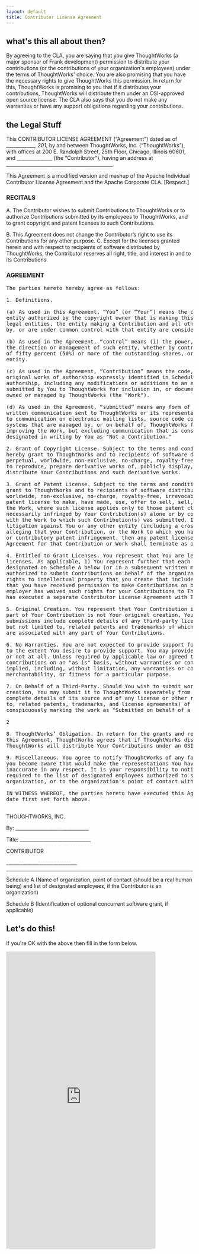 ```yaml
---
layout: default
title: Contributor License Agreement
---
```


## what's this all about then?

By agreeing to the CLA, you are saying that you give ThoughtWorks (a major sponsor of Frank development) permission to distribute your contributions (or the contributions of your organization's employees) under the terms of ThoughtWorks' choice.  You are also promising that you have the necessary rights to give ThoughtWorks this permission.  In return for this, ThoughtWorks is promising to you that if it distributes your contributions, ThoughtWorks will distribute them under an OSI-approved open source license.  The CLA also says that you do not make any warranties or have any support obligations regarding your contributions.

## the Legal Stuff

This CONTRIBUTOR LICENSE AGREEMENT (“Agreement”) dated as of
_____________, 201_, by and between ThoughtWorks, Inc. (“ThoughtWorks”), with offices at
200 E. Randolph Street, 25th Floor, Chicago, Illinois 60601, and _______________ (the
“Contributor”), having an address at _____________________________________________.

This Agreement is a modified version and mashup of the Apache Individual Contributor License
Agreement and the Apache Corporate CLA. \[Respect.\]

### RECITALS

A.
The Contributor wishes to submit Contributions to ThoughtWorks or to authorize
Contributions submitted by its employees to ThoughtWorks, and to grant copyright and patent
licenses to such Contributions.

B.
This Agreement does not change the Contributor’s right to use its Contributions for any
other purpose.
C.
Except for the licenses granted herein and with respect to recipients of software
distributed by ThoughtWorks, the Contributor reserves all right, title, and interest in and to its
Contributions.

### AGREEMENT
<pre>
The parties hereto hereby agree as follows:

1. Definitions.

(a) As used in this Agreement, “You” (or “Your”) means the copyright owner or legal
entity authorized by the copyright owner that is making this Agreement with ThoughtWorks. For
legal entities, the entity making a Contribution and all other entities that control, are controlled
by, or are under common control with that entity are considered to be a single Contributor.

(b) As used in the Agreement, “control” means (i) the power, direct or indirect, to cause
the direction or management of such entity, whether by contract or otherwise, or (ii) ownership
of fifty percent (50%) or more of the outstanding shares, or (iii) beneficial ownership of such
entity.

(c) As used in the Agreement, “Contribution” means the code, documentation or other
original works of authorship expressly identified in Schedule B, as well as any original work of
authorship, including any modifications or additions to an existing work, that is intentionally
submitted by You to ThoughtWorks for inclusion in, or documentation of, any of the products
owned or managed by ThoughtWorks (the "Work").

(d) As used in the Agreement, “submitted” means any form of electronic, verbal, or
written communication sent to ThoughtWorks or its representatives, including but not limited
to communication on electronic mailing lists, source code control systems, and issue tracking
systems that are managed by, or on behalf of, ThoughtWorks for the purpose of discussing and
improving the Work, but excluding communication that is conspicuously marked or otherwise
designated in writing by You as "Not a Contribution."

2. Grant of Copyright License. Subject to the terms and conditions of this Agreement, You
hereby grant to ThoughtWorks and to recipients of software distributed by ThoughtWorks a
perpetual, worldwide, non-exclusive, no-charge, royalty-free, irrevocable copyright license
to reproduce, prepare derivative works of, publicly display, publicly perform, sublicense, and
distribute Your Contributions and such derivative works.

3. Grant of Patent License. Subject to the terms and conditions of this Agreement, You hereby
grant to ThoughtWorks and to recipients of software distributed by ThoughtWorks a perpetual,
worldwide, non-exclusive, no-charge, royalty-free, irrevocable (except as stated in this section)
patent license to make, have made, use, offer to sell, sell, import, and otherwise transfer
the Work, where such license applies only to those patent claims licensable by You that are
necessarily infringed by Your Contribution(s) alone or by combination of Your Contribution(s)
with the Work to which such Contribution(s) was submitted. If any entity institutes patent
litigation against You or any other entity (including a cross-claim or counterclaim in a lawsuit)
alleging that your Contribution, or the Work to which you have contributed, constitutes direct
or contributory patent infringement, then any patent licenses granted to that entity under this
Agreement for that Contribution or Work shall terminate as of the date such litigation is filed.

4. Entitled to Grant Licenses. You represent that You are legally entitled to grant the above
licenses. As applicable, 1) You represent further that each employee of the organization
designated on Schedule A below (or in a subsequent written modification to that Schedule) is
authorized to submit Contributions on behalf of the organization; or 2) if your employer(s) has
rights to intellectual property that you create that includes your Contributions, you represent
that you have received permission to make Contributions on behalf of that employer, that your
employer has waived such rights for your Contributions to ThoughtWorks, or that your employer
has executed a separate Contributor License Agreement with ThoughtWorks.

5. Original Creation. You represent that Your Contribution is Your original creation. If any
part of Your Contribution is not Your original creation, You represent that Your Contribution
submissions include complete details of any third-party license or other restriction (including,
but not limited to, related patents and trademarks) of which you are personally aware and which
are associated with any part of Your Contributions.

6. No Warranties. You are not expected to provide support for Your Contributions, except
to the extent You desire to provide support. You may provide support for free, for a fee,
or not at all. Unless required by applicable law or agreed to in writing, you provide your
contributions on an "as is" basis, without warranties or conditions of any kind, either express or
implied, including, without limitation, any warranties or conditions of title, non-infringement,
merchantability, or fitness for a particular purpose.

7. On Behalf of a Third-Party. Should You wish to submit work that is not Your original
creation, You may submit it to ThoughtWorks separately from any Contribution, identifying the
complete details of its source and of any license or other restriction (including, but not limited
to, related patents, trademarks, and license agreements) of which you are personally aware, and
conspicuously marking the work as "Submitted on behalf of a third-party: [named here]".

2

8. ThoughtWorks’ Obligation. In return for the grants and representations You have made in
this Agreement, ThoughtWorks agrees that if ThoughtWorks distributes your Contributions,
ThoughtWorks will distribute Your Contributions under an OSI-approved open source license.

9. Miscellaneous. You agree to notify ThoughtWorks of any facts or circumstances of which
you become aware that would make the representations You have made in this Agreement
inaccurate in any respect. It is your responsibility to notify ThoughtWorks when any change is
required to the list of designated employees authorized to submit Contributions on behalf of the
organization, or to the organization's point of contact with ThoughtWorks, if applicable.

IN WITNESS WHEREOF, the parties hereto have executed this Agreement as of the
date first set forth above.

</pre>

<p>
THOUGHTWORKS, INC.<br/>

By: _______________________________<br/>

Title: ______________________________

</p>
<p>
CONTRIBUTOR<br/>

______________________________<br/>

______________________________
</p>


Schedule A (Name of organization, point of contact (should be a real human being) and list of
designated employees, if the Contributor is an organization)

Schedule B (Identification of optional concurrent software grant, if applicable)

## Let's do this!
If you're OK with the above then fill in the form below.

<iframe src="https://docs.google.com/a/thoughtworks.com/spreadsheet/embeddedform?formkey=dEx6Zmdqb1dQbFdTX1JxazhFWGlJR2c6MQ" width="80%" height="800" frameborder="0" marginheight="0" marginwidth="0">Loading...</iframe>

